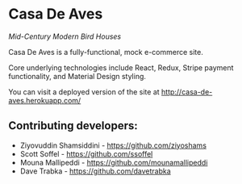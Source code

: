 # Casa De Aves

_Mid-Century Modern Bird Houses_

Casa De Aves is a fully-functional, mock e-commerce site.

Core underlying technologies include React, Redux, Stripe payment functionality, and Material Design styling.

You can visit a deployed version of the site at http://casa-de-aves.herokuapp.com/

## Contributing developers:

- Ziyovuddin Shamsiddini - https://github.com/ziyoshams
- Scott Soffel - https://github.com/ssoffel
- Mouna Mallipeddi - https://github.com/mounamallipeddi
- Dave Trabka - https://github.com/davetrabka
